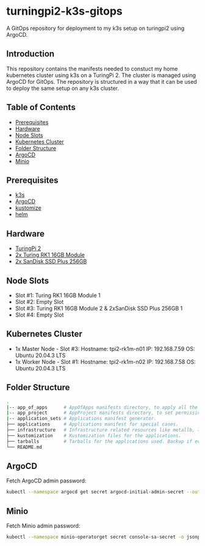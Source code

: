 # turningpi2-k3s-gitops
A GitOps repository for deployment to my k3s setup on turingpi2 using ArgoCD.

## Introduction
This repository contains the manifests needed to constuct my home kubernetes cluster using k3s on a TuringPi 2. The cluster is managed using ArgoCD for GitOps. The repository is structured in a way that it can be used to deploy the same setup on any k3s cluster.

## Table of Contents
- [Prerequisites](#prerequisites)
- [Hardware](#hardware)
- [Node Slots](#node-slots)
- [Kubernetes Cluster](#kubernetes-cluster)
- [Folder Structure](#folder-structure)
- [ArgoCD](#argocd)
- [Minio](#minio)

## Prerequisites
- [k3s](https://k3s.io/)
- [ArgoCD](https://argoproj.github.io/argo-cd/)
- [kustomize](https://kustomize.io/)
- [helm](https://helm.sh/)

## Hardware
- [TuringPi 2](https://turingpi.com/turing-pi-2/)
- [2x Turing RK1 16GB Module](https://turingpi.com/turing-rk1/)
- [2x SanDisk SSD Plus 256GB](https://www.sandisk.com/home/ssd/ssd-plus)

## Node Slots
- Slot #1: Turing RK1 16GB Module 1
- Slot #2: Empty Slot
- Slot #3: Turing RK1 16GB Module 2 & 2xSanDisk SSD Plus 256GB 1
- Slot #4: Empty Slot

## Kubernetes Cluster
- 1x Master Node - Slot #3:
  Hostname: tpi2-rk1m-n01
  IP:       192.168.7.59
  OS:       Ubuntu 20.04.3 LTS
- 1x Worker Node - Slot #1:
  Hostname: tpi2-rk1m-n02
  IP:       192.168.7.58
  OS:       Ubuntu 20.04.3 LTS

## Folder Structure
```bash
.
|-- app_of_apps      # AppOfApps manifests directory, to apply all the applications manifest it finds. 
|-- app_project      # AppProject manifests directory, to set permissions and roles per project.
|-- application_sets # Applications manifest generator.
├── applications     # Applications manifest for special cases.
├── infrastructure   # Infrastructure related resources like metallb, longhorn, etc.
├── kustomization    # Kustomization files for the applications.
├── tarballs         # Tarballs for the applications used. Backup if ever needed.
└── README.md
```

## ArgoCD
Fetch ArgoCD admin password:
```bash
kubectl --namespace argocd get secret argocd-initial-admin-secret --output jsonpath="{.data.password}" | base64 -decode | pbcopy
```

## Minio
Fetch Minio admin password:
```bash
kubectl --namespace minio-operatorget secret console-sa-secret -o jsonpath="{.data.token}" | base64 --decode | pbcopy
```
